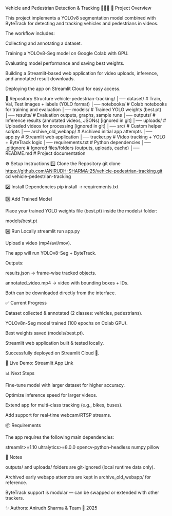 Vehicle and Pedestrian Detection & Tracking 🚗🚶‍♀️
📌 Project Overview

This project implements a YOLOv8 segmentation model combined with ByteTrack for detecting and tracking vehicles and pedestrians in videos.

The workflow includes:

Collecting and annotating a dataset.

Training a YOLOv8-Seg model on Google Colab with GPU.

Evaluating model performance and saving best weights.

Building a Streamlit-based web application for video uploads, inference, and annotated result downloads.

Deploying the app on Streamlit Cloud for easy access.

📂 Repository Structure
vehicle-pedestrian-tracking/
│── dataset/             # Train, Val, Test images + labels (YOLO format)
│── notebooks/           # Colab notebooks for training and evaluation
│── models/              # Trained YOLO weights (best.pt)
│── results/             # Evaluation outputs, graphs, sample runs
│── outputs/             # Inference results (annotated videos, JSONs) [ignored in git]
│── uploads/             # Uploaded videos for processing [ignored in git]
│── src/                 # Custom helper scripts
│── archive_old_webapp/  # Archived initial app attempts
│── app.py               # Streamlit web application
│── tracker.py           # Video tracking + YOLO + ByteTrack logic
│── requirements.txt     # Python dependencies
│── .gitignore           # Ignored files/folders (outputs, uploads, cache)
│── README.md            # Project documentation

⚙️ Setup Instructions
1️⃣ Clone the Repository
git clone https://github.com/ANIRUDH-SHARMA-25/vehicle-pedestrian-tracking.git
cd vehicle-pedestrian-tracking

2️⃣ Install Dependencies
pip install -r requirements.txt

3️⃣ Add Trained Model

Place your trained YOLO weights file (best.pt) inside the models/ folder:

models/best.pt

4️⃣ Run Locally
streamlit run app.py


Upload a video (mp4/avi/mov).

The app will run YOLOv8-Seg + ByteTrack.

Outputs:

results.json → frame-wise tracked objects.

annotated_video.mp4 → video with bounding boxes + IDs.

Both can be downloaded directly from the interface.

✅ Current Progress

Dataset collected & annotated (2 classes: vehicles, pedestrians).

YOLOv8n-Seg model trained (100 epochs on Colab GPU).

Best weights saved (models/best.pt).

Streamlit web application built & tested locally.

Successfully deployed on Streamlit Cloud 🎉.

🔗 Live Demo: Streamlit App Link

📊 Next Steps

Fine-tune model with larger dataset for higher accuracy.

Optimize inference speed for larger videos.

Extend app for multi-class tracking (e.g., bikes, buses).

Add support for real-time webcam/RTSP streams.

📦 Requirements

The app requires the following main dependencies:

streamlit>=1.10
ultralytics>=8.0.0
opencv-python-headless
numpy
pillow

📝 Notes

outputs/ and uploads/ folders are git-ignored (local runtime data only).

Archived early webapp attempts are kept in archive_old_webapp/ for reference.

ByteTrack support is modular — can be swapped or extended with other trackers.

✨ Authors: Anirudh Sharma & Team
📅 2025


